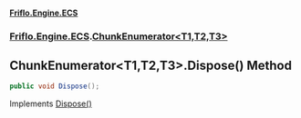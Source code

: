 #### [Friflo.Engine.ECS](index.md#'index')
### [Friflo.Engine.ECS](Friflo.Engine.ECS.md#'Friflo.Engine.ECS').[ChunkEnumerator&lt;T1,T2,T3&gt;](ChunkEnumerator_T1,T2,T3_.md#'Friflo.Engine.ECS.ChunkEnumerator<T1,T2,T3>')

## ChunkEnumerator<T1,T2,T3>.Dispose() Method

```csharp
public void Dispose();
```

Implements [Dispose()](https://docs.microsoft.com/en-us/dotnet/api/System.IDisposable.Dispose#'System.IDisposable.Dispose')
